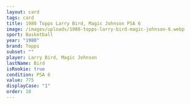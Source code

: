 ```yaml
---
layout: card
tags: card
title: 1980 Topps Larry Bird, Magic Johnson PSA 6
image: /images/uploads/1980-topps-larry-bird-magic-johnson-6.webp
sport: Basketball
year: "1980"
brand: Topps
subset: ""
player: Larry Bird, Magic Johnson
lastName: Bird
isRookie: true
condition: PSA 6
value: 775
displayCase: "1"
order: 10
---
```

